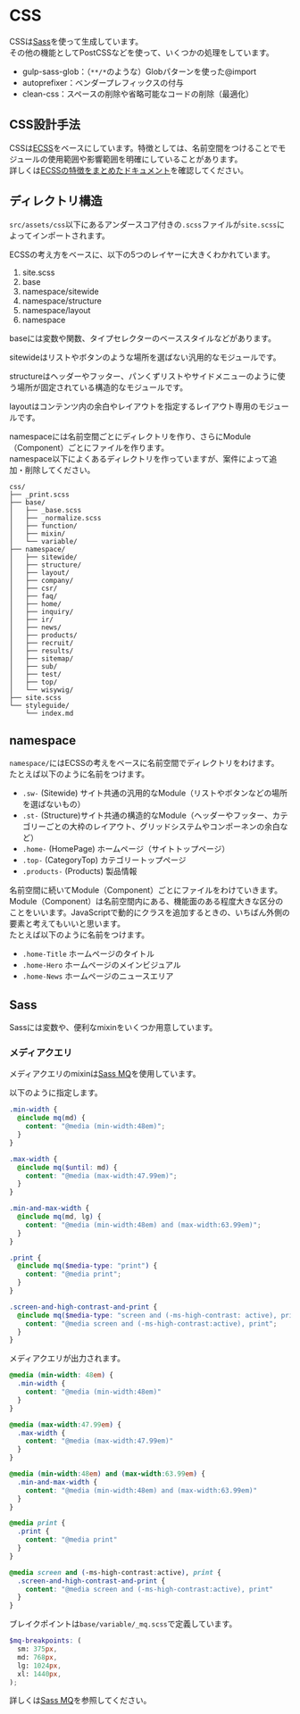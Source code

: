 # CSS
CSSは[Sass](http://sass-lang.com/)を使って生成しています。  
その他の機能としてPostCSSなどを使って、いくつかの処理をしています。

- gulp-sass-glob：（`**/*`のような）Globパターンを使った@import
- autoprefixer：ベンダープレフィックスの付与
- clean-css：スペースの削除や省略可能なコードの削除（最適化）

## CSS設計手法
CSSは[ECSS](http://ecss.io/)をベースにしています。特徴としては、名前空間をつけることでモジュールの使用範囲や影響範囲を明確にしていることがあります。  
詳しくは[ECSSの特徴をまとめたドキュメント](https://github.com/manabuyasuda/styleguide/blob/master/how-to-ecss.md)を確認してください。

## ディレクトリ構造
`src/assets/css`以下にあるアンダースコア付きの`.scss`ファイルが`site.scss`によってインポートされます。

ECSSの考え方をベースに、以下の5つのレイヤーに大きくわかれています。

1. site.scss
2. base
3. namespace/sitewide
4. namespace/structure
4. namespace/layout
5. namespace

baseには変数や関数、タイプセレクターのベーススタイルなどがあります。

sitewideはリストやボタンのような場所を選ばない汎用的なモジュールです。

structureはヘッダーやフッター、パンくずリストやサイドメニューのように使う場所が固定されている構造的なモジュールです。

layoutはコンテンツ内の余白やレイアウトを指定するレイアウト専用のモジュールです。

namespaceには名前空間ごとにディレクトリを作り、さらにModule（Component）ごとにファイルを作ります。  
namespace以下によくあるディレクトリを作っていますが、案件によって追加・削除してください。

```
css/
├── _print.scss
├── base/
│   ├── _base.scss
│   ├── _normalize.scss
│   ├── function/
│   ├── mixin/
│   └── variable/
├── namespace/
│   ├── sitewide/
│   ├── structure/
│   ├── layout/
│   ├── company/
│   ├── csr/
│   ├── faq/
│   ├── home/
│   ├── inquiry/
│   ├── ir/
│   ├── news/
│   ├── products/
│   ├── recruit/
│   ├── results/
│   ├── sitemap/
│   ├── sub/
│   ├── test/
│   ├── top/
│   └── wisywig/
├── site.scss
└── styleguide/
    └── index.md
```

## namespace
`namespace/`にはECSSの考えをベースに名前空間でディレクトリをわけます。  
たとえば以下のように名前をつけます。

 - `.sw-` (Sitewide) サイト共通の汎用的なModule（リストやボタンなどの場所を選ばないもの）
 - `.st-` (Structure)サイト共通の構造的なModule（ヘッダーやフッター、カテゴリーごとの大枠のレイアウト、グリッドシステムやコンポーネンの余白など）
 - `.home-` (HomePage) ホームページ（サイトトップページ）
 - `.top-` (CategoryTop) カテゴリートップページ
 - `.products-` (Products) 製品情報

名前空間に続いてModule（Component）ごとにファイルをわけていきます。Module（Component）は名前空間内にある、機能面のある程度大きな区分のことをいいます。JavaScriptで動的にクラスを追加するときの、いちばん外側の要素と考えてもいいと思います。  
たとえば以下のように名前をつけます。

- `.home-Title` ホームページのタイトル
- `.home-Hero` ホームページのメインビジュアル
- `.home-News` ホームページのニュースエリア

## Sass
Sassには変数や、便利なmixinをいくつか用意しています。

### メディアクエリ
メディアクエリのmixinは[Sass MQ](https://github.com/sass-mq/sass-mq)を使用しています。

以下のように指定します。

```scss
.min-width {
  @include mq(md) {
    content: "@media (min-width:48em)";
  }
}

.max-width {
  @include mq($until: md) {
    content: "@media (max-width:47.99em)";
  }
}

.min-and-max-width {
  @include mq(md, lg) {
    content: "@media (min-width:48em) and (max-width:63.99em)";
  }
}

.print {
  @include mq($media-type: "print") {
    content: "@media print";
  }
}

.screen-and-high-contrast-and-print {
  @include mq($media-type: "screen and (-ms-high-contrast: active), print") {
    content: "@media screen and (-ms-high-contrast:active), print";
  }
}
```

メディアクエリが出力されます。

```scss
@media (min-width: 48em) {
  .min-width {
    content: "@media (min-width:48em)"
  }
}

@media (max-width:47.99em) {
  .max-width {
    content: "@media (max-width:47.99em)"
  }
}

@media (min-width:48em) and (max-width:63.99em) {
  .min-and-max-width {
    content: "@media (min-width:48em) and (max-width:63.99em)"
  }
}

@media print {
  .print {
    content: "@media print"
  }
}

@media screen and (-ms-high-contrast:active), print {
  .screen-and-high-contrast-and-print {
    content: "@media screen and (-ms-high-contrast:active), print"
  }
}
```

ブレイクポイントは`base/variable/_mq.scss`で定義しています。

```scss
$mq-breakpoints: (
  sm: 375px,
  md: 768px,
  lg: 1024px,
  xl: 1440px,
);
```

詳しくは[Sass MQ](https://sass-mq.github.io/sass-mq/)を参照してください。
